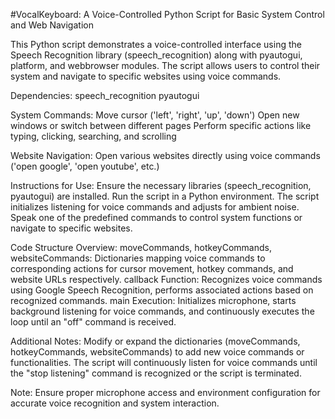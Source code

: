 #VocalKeyboard: A Voice-Controlled Python Script for Basic System Control and Web Navigation

This Python script demonstrates a voice-controlled interface using the Speech Recognition library (speech_recognition) along with pyautogui, platform, and webbrowser modules. The script allows users to control their system and navigate to specific websites using voice commands.

Dependencies:
speech_recognition
pyautogui

System Commands:
Move cursor ('left', 'right', 'up', 'down')
Open new windows or switch between different pages
Perform specific actions like typing, clicking, searching, and scrolling

Website Navigation:
Open various websites directly using voice commands ('open google', 'open youtube', etc.)

Instructions for Use:
Ensure the necessary libraries (speech_recognition, pyautogui) are installed.
Run the script in a Python environment.
The script initializes listening for voice commands and adjusts for ambient noise.
Speak one of the predefined commands to control system functions or navigate to specific websites.

Code Structure Overview:
moveCommands, hotkeyCommands, websiteCommands: Dictionaries mapping voice commands to corresponding actions for cursor movement, hotkey commands, and website URLs respectively.
callback Function: Recognizes voice commands using Google Speech Recognition, performs associated actions based on recognized commands.
main Execution: Initializes microphone, starts background listening for voice commands, and continuously executes the loop until an "off" command is received.

Additional Notes:
Modify or expand the dictionaries (moveCommands, hotkeyCommands, websiteCommands) to add new voice commands or functionalities.
The script will continuously listen for voice commands until the "stop listening" command is recognized or the script is terminated.

Note: Ensure proper microphone access and environment configuration for accurate voice recognition and system interaction.
